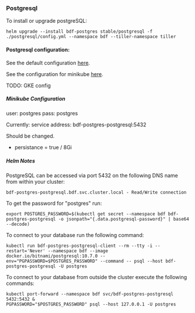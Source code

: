 ### Postgresql

To install or upgrade postgreSQL:

```
helm upgrade --install bdf-postgres stable/postgresql -f ./postgresql/config.yml --namespace bdf --tiller-namespace tiller
```

#### Postgresql configuration:

See the default configuration [here](https://github.com/helm/charts/blob/master/stable/postgresql/values.yaml).

See the configuration for minikube [here](helm/postgresql/config.yml).

TODO: GKE config

##### Minikube Configuration

user: postgres
pass: postgres

Currently: service address: 
bdf-postgres-postgresql:5432

Should be changed.

* persistance = true / 8Gi

##### Helm Notes

PostgreSQL can be accessed via port 5432 on the following DNS name from within your cluster:

    bdf-postgres-postgresql.bdf.svc.cluster.local - Read/Write connection
To get the password for "postgres" run:

    export POSTGRES_PASSWORD=$(kubectl get secret --namespace bdf bdf-postgres-postgresql -o jsonpath="{.data.postgresql-password}" | base64 --decode)

To connect to your database run the following command:

    kubectl run bdf-postgres-postgresql-client --rm --tty -i --restart='Never' --namespace bdf --image docker.io/bitnami/postgresql:10.7.0 --env="PGPASSWORD=$POSTGRES_PASSWORD" --command -- psql --host bdf-postgres-postgresql -U postgres

To connect to your database from outside the cluster execute the following commands:

    kubectl port-forward --namespace bdf svc/bdf-postgres-postgresql 5432:5432 &
    PGPASSWORD="$POSTGRES_PASSWORD" psql --host 127.0.0.1 -U postgres

